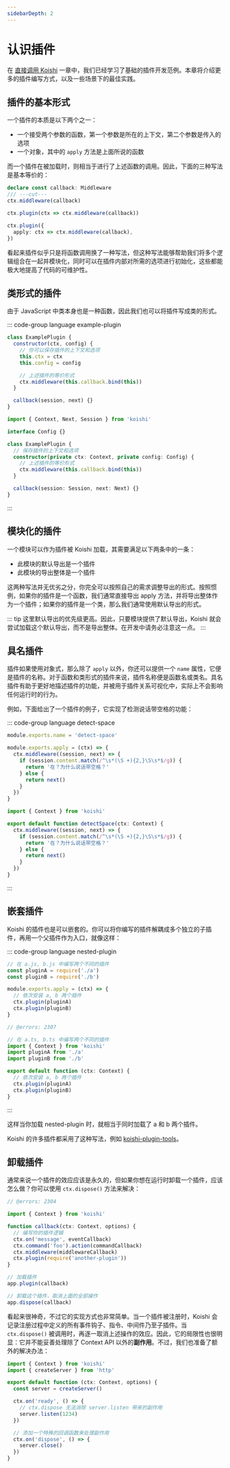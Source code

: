 ```yaml
---
sidebarDepth: 2
---
```


# 认识插件

在 [直接调用 Koishi](../introduction/direct.md) 一章中，我们已经学习了基础的插件开发范例。本章将介绍更多的插件编写方式，以及一些场景下的最佳实践。

## 插件的基本形式

一个插件的本质是以下两个之一：

- 一个接受两个参数的函数，第一个参数是所在的上下文，第二个参数是传入的选项
- 一个对象，其中的 `apply` 方法是上面所说的函数

而一个插件在被加载时，则相当于进行了上述函数的调用。因此，下面的三种写法是基本等价的：

```ts
declare const callback: Middleware
/// ---cut---
ctx.middleware(callback)

ctx.plugin(ctx => ctx.middleware(callback))

ctx.plugin({
  apply: ctx => ctx.middleware(callback),
})
```

看起来插件似乎只是将函数调用换了一种写法，但这种写法能够帮助我们将多个逻辑组合在一起并模块化，同时可以在插件内部对所需的选项进行初始化，这些都能极大地提高了代码的可维护性。

## 类形式的插件

由于 JavaScript 中类本身也是一种函数，因此我们也可以将插件写成类的形式。

::: code-group language example-plugin
```js no-extra-header
class ExamplePlugin {
  constructor(ctx, config) {
    // 你可以保存插件的上下文和选项
    this.ctx = ctx
    this.config = config

    // 上述插件的等价形式
    ctx.middleware(this.callback.bind(this))
  }

  callback(session, next) {}
}
```
```ts no-extra-header
import { Context, Next, Session } from 'koishi'

interface Config {}

class ExamplePlugin {
  // 保存插件的上下文和选项
  constructor(private ctx: Context, private config: Config) {
    // 上述插件的等价形式
    ctx.middleware(this.callback.bind(this))
  }

  callback(session: Session, next: Next) {}
}
```
:::

## 模块化的插件

一个模块可以作为插件被 Koishi 加载，其需要满足以下两条中的一条：

- 此模块的默认导出是一个插件
- 此模块的导出整体是一个插件

这两种写法并无优劣之分，你完全可以按照自己的需求调整导出的形式。按照惯例，如果你的插件是一个函数，我们通常直接导出 apply 方法，并将导出整体作为一个插件；如果你的插件是一个类，那么我们通常使用默认导出的形式。

::: tip
这里默认导出的优先级更高。因此，只要模块提供了默认导出，Koishi 就会尝试加载这个默认导出，而不是导出整体。在开发中请务必注意这一点。
:::

## 具名插件

插件如果使用对象式，那么除了 `apply` 以外，你还可以提供一个 `name` 属性，它便是插件的名称。对于函数和类形式的插件来说，插件名称便是函数名或类名。具名插件有助于更好地描述插件的功能，并被用于插件关系可视化中，实际上不会影响任何运行时的行为。

例如，下面给出了一个插件的例子，它实现了检测说话带空格的功能：

::: code-group language detect-space
```js no-extra-header
module.exports.name = 'detect-space'

module.exports.apply = (ctx) => {
  ctx.middleware((session, next) => {
    if (session.content.match(/^\s*(\S +){2,}\S\s*$/g)) {
      return '在？为什么说话带空格？'
    } else {
      return next()
    }
  })
}
```
```ts no-extra-header
import { Context } from 'koishi'

export default function detectSpace(ctx: Context) {
  ctx.middleware((session, next) => {
    if (session.content.match(/^\s*(\S +){2,}\S\s*$/g)) {
      return '在？为什么说话带空格？'
    } else {
      return next()
    }
  })
}
```
:::

## 嵌套插件

Koishi 的插件也是可以嵌套的。你可以将你编写的插件解耦成多个独立的子插件，再用一个父插件作为入口，就像这样：

::: code-group language nested-plugin
```js no-extra-header
// 在 a.js, b.js 中编写两个不同的插件
const pluginA = require('./a')
const pluginB = require('./b')

module.exports.apply = (ctx) => {
  // 依次安装 a, b 两个插件
  ctx.plugin(pluginA)
  ctx.plugin(pluginB)
}
```
```ts no-extra-header
// @errors: 2307

// 在 a.ts, b.ts 中编写两个不同的插件
import { Context } from 'koishi'
import pluginA from './a'
import pluginB from './b'

export default function (ctx: Context) {
  // 依次安装 a, b 两个插件
  ctx.plugin(pluginA)
  ctx.plugin(pluginB)
}
```
:::

这样当你加载 nested-plugin 时，就相当于同时加载了 a 和 b 两个插件。

Koishi 的许多插件都采用了这种写法，例如 [koishi-plugin-tools](https://github.com/koishijs/koishi-plugin-tools)。

## 卸载插件

通常来说一个插件的效应应该是永久的，但如果你想在运行时卸载一个插件，应该怎么做？你可以使用 `ctx.dispose()` 方法来解决：

```ts
// @errors: 2304

import { Context } from 'koishi'

function callback(ctx: Context, options) {
  // 编写你的插件逻辑
  ctx.on('message', eventCallback)
  ctx.command('foo').action(commandCallback)
  ctx.middleware(middlewareCallback)
  ctx.plugin(require('another-plugin'))
}

// 加载插件
app.plugin(callback)

// 卸载这个插件，取消上面的全部操作
app.dispose(callback)
```

看起来很神奇，不过它的实现方式也非常简单。当一个插件被注册时，Koishi 会记录注册过程中定义的所有事件钩子、指令、中间件乃至子插件。当 `ctx.dispose()` 被调用时，再逐一取消上述操作的效应。因此，它的局限性也很明显：它并不能妥善处理除了 Context API 以外的**副作用**。不过，我们也准备了额外的解决办法：

```ts title=my-plugin.ts
import { Context } from 'koishi'
import { createServer } from 'http'

export default function (ctx: Context, options) {
  const server = createServer()

  ctx.on('ready', () => {
    // ctx.dispose 无法消除 server.listen 带来的副作用
    server.listen(1234)
  })

  // 添加一个特殊的回调函数来处理副作用
  ctx.on('dispose', () => {
    server.close()
  })
}
```
